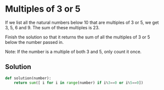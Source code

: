 # Multiples of 3 or 5
If we list all the natural numbers below 10 that are multiples of 3 or 5, we get 3, 5, 6 and 9. The sum of these multiples is 23.</br>

Finish the solution so that it returns the sum of all the multiples of 3 or 5 below the number passed in.</br>

Note: If the number is a multiple of both 3 and 5, only count it once.</br>

## Solution

```python
def solution(number):   
    return sum([ i for i in range(number) if i%3==0 or i%5==0])
```
